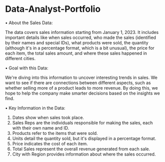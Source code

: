 # Data-Analyst-Portfolio

• About the Sales Data:

The data covers sales information starting from January 1, 2023. It includes important details like when sales occurred, who made the sales (identified by their names and special IDs), what products were sold, the quantity (although it's in a percentage format, which is a bit unusual), the price for each item, the total sales amount, and where these sales happened in different cities.

• Goal with this Data:

We're diving into this information to uncover interesting trends in sales. We want to see if there are connections between different aspects, such as whether selling more of a product leads to more revenue. By doing this, we hope to help the company make smarter decisions based on the insights we find.

• Key Information in the Data:

1. Dates show when sales took place.
2. Sales Reps are the individuals responsible for making the sales, each with their own name and ID.
3. Products refer to the items that were sold.
4. Units detail the quantity sold, but it's displayed in a percentage format.
5. Price indicates the cost of each item.
6. Total Sales represent the overall revenue generated from each sale.
7. City with Region provides information about where the sales occurred.
